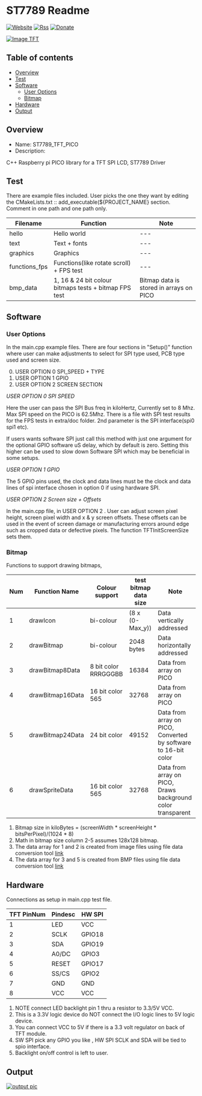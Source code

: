# ST7789 Readme

[![Website](https://img.shields.io/badge/Website-Link-blue.svg)](https://gavinlyonsrepo.github.io/)  [![Rss](https://img.shields.io/badge/Subscribe-RSS-yellow.svg)](https://gavinlyonsrepo.github.io//feed.xml)  [![Donate](https://img.shields.io/badge/Donate-PayPal-green.svg)](https://www.paypal.com/paypalme/whitelight976)

[![Image TFT](https://github.com/gavinlyonsrepo/Display_Lib_RPI/blob/main/extra/images/st7789.jpg)](https://github.com/gavinlyonsrepo/Display_Lib_RPI/blob/main/extra/images/st7789.jpg)

## Table of contents

  * [Overview](#overview)
  * [Test](#test)
  * [Software](#software)
      * [User Options](#user-options)
      * [Bitmap](#bitmap)
  * [Hardware](#hardware)
  * [Output](#output)

## Overview

* Name: ST7789_TFT_PICO
* Description:

C++ Raspberry pi PICO library for a TFT SPI LCD, ST7789 Driver

## Test

There are  example files included. User picks the one they want 
by editing the CMakeLists.txt :: add_executable(${PROJECT_NAME}  section.
Comment in one path and one path only.

| Filename  | Function  | Note |
| --- | --- | --- |
| hello | Hello world  | --- |
| text | Text  + fonts | --- |
| graphics| Graphics | --- |
| functions_fps| Functions(like rotate scroll) + FPS test | --- |
| bmp_data | 1, 16 & 24 bit colour bitmaps tests + bitmap FPS test | Bitmap data is stored in arrays on PICO |


## Software


### User Options

In the main.cpp example files. There are four sections in "Setup()" function 
where user can make adjustments to select for SPI type used, PCB type used and screen size.


0. USER OPTION 0 SPI_SPEED + TYPE 
1. USER OPTION 1 GPIO
2. USER OPTION 2 SCREEN SECTION 


*USER OPTION 0 SPI SPEED* 

Here the user can pass the SPI Bus freq in kiloHertz, Currently set to 8 Mhz.
Max SPI speed on the PICO is 62.5Mhz. There is a file with SPI test results for the FPS tests in extra/doc folder. 2nd parameter is the SPI interface(spi0 spi1 etc). 

If users wants software SPI just call this method 
with just one argument for the optional GPIO software uS delay,
which by default is zero. Setting this higher can be used to slow down Software SPI 
which may be beneficial in  some setups.   

*USER OPTION 1 GPIO*

The 5 GPIO pins used, the clock and data lines must be the clock and data lines 
of spi interface chosen in option 0 if using hardware SPI.

*USER OPTION 2 Screen size  + Offsets*

In the main.cpp file, in USER OPTION 2 .
User can adjust screen pixel height, screen pixel width and x & y screen offsets.
These offsets can be used in the event of screen damage or manufacturing errors around edge 
such as cropped data or defective pixels.
The function TFTInitScreenSize sets them.


### Bitmap

Functions to support drawing bitmaps, 

| Num | Function Name | Colour support | test bitmap data size |  Note |
| ------ | ------ | ------ | ------ | ------ |
| 1 | drawIcon | bi-colour | (8 x (0-Max_y))  | Data vertically addressed |
| 2 | drawBitmap | bi-colour | 2048 bytes  | Data horizontally  addressed |
| 3 | drawBitmap8Data | 8 bit color RRRGGGBB  | 16384  | Data from array on PICO |
| 4 | drawBitmap16Data | 16 bit color 565  | 32768  | Data from array on PICO |
| 5 | drawBitmap24Data  | 24 bit color  | 49152  | Data from array on PICO, Converted by software to 16-bit color  |
| 6 | drawSpriteData  | 16 bit color  565 | 32768  | Data from array on PICO, Draws background color transparent | 


1. Bitmap size in kiloBytes = (screenWidth * screenHeight * bitsPerPixel)/(1024 * 8)
2. Math in bitmap size column 2-5  assumes 128x128 bitmap.
3. The data array for 1 and 2 is created from image files using file data conversion tool [link](https://javl.github.io/image2cpp/)
4. The data array for 3 and 5 is created from BMP files using file data conversion tool [link](https://notisrac.github.io/FileToCArray/)

## Hardware

Connections as setup in main.cpp  test file.

| TFT PinNum | Pindesc |  HW SPI |
| --- | --- | --- | 
| 1 | LED | VCC |   
| 2 | SCLK | GPIO18 |
| 3 | SDA | GPIO19 |
| 4 | A0/DC |  GPIO3  |
| 5 | RESET |   GPIO17 |
| 6 | SS/CS |  GPIO2 |
| 7 | GND | GND |
| 8 | VCC |  VCC  |

1. NOTE connect LED backlight pin 1 thru a resistor to 3.3/5V VCC.
2. This is a 3.3V logic device do NOT connect the I/O logic lines to 5V logic device.
3. You can connect VCC to 5V if there is a 3.3 volt regulator on back of TFT module.
4. SW SPI pick any GPIO you like , HW SPI SCLK and SDA will be tied to spio interface.
5. Backlight on/off control is left to user.

## Output

[![output pic](https://github.com/gavinlyonsrepo/Display_Lib_RPI/blob/main/extra/images/st7789output.jpg)](https://github.com/gavinlyonsrepo/Display_Lib_RPI/blob/main/extra/images/st7789output.jpg)


